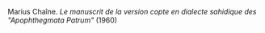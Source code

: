 Marius Chaîne. *Le manuscrit de la version copte en dialecte sahidique des "Apophthegmata Patrum"* (1960)
